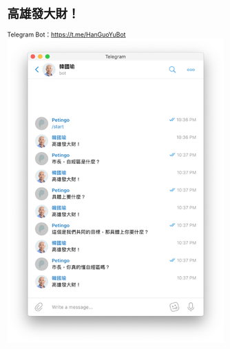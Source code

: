 # 高雄發大財！
Telegram Bot：https://t.me/HanGuoYuBot
![高雄發大財！](https://raw.githubusercontent.com/Petingo/HanGuoYuBot/master/demo.png)